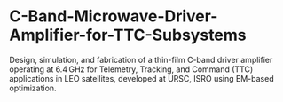 # C-Band-Microwave-Driver-Amplifier-for-TTC-Subsystems
Design, simulation, and fabrication of a thin-film C-band driver amplifier operating at 6.4 GHz for Telemetry, Tracking, and Command (TTC) applications in LEO satellites, developed at URSC, ISRO using EM-based optimization.
